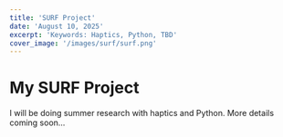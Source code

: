 ```yaml
---
title: 'SURF Project'
date: 'August 10, 2025'
excerpt: 'Keywords: Haptics, Python, TBD'
cover_image: '/images/surf/surf.png'
---
```


# My SURF Project

I will be doing summer research with haptics and Python.  More details coming soon...